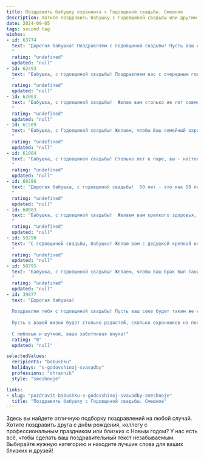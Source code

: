 ```yaml
---
title: Поздравить бабушку охранника с Годовщиной свадьбы. Смешное
description: Хотите поздравить бабушку с Годовщиной свадьбы или другим праздником? Наш ИИ создаст незабываемое поздравление, а вы обязательно выделитесь среди других.  
date: 2024-09-05
tags: second tag
wishes:
- id: 63774
  text: "Дорогая бабушка! Поздравляем с годовщиной свадьбы! Пусть ваш семейный \"патруль\" всегда будет начеку, а \"пост\" любви и взаимопонимания никогда не сдается! 🎉🥂
  "
  rating: "undefined"
  updated: "null"
- id: 62493
  text: "Бабушка, с годовщиной свадьбы! Поздравляем вас с очередным годом совместной охраны семейного очага! Желаем вам крепости духа, железных нервов и чтобы все \"нарушители спокойствия\" задерживались на подходе к вашему дому!
  "
  rating: "undefined"
  updated: "null"
- id: 62003
  text: "Бабушка, с годовщиной свадьбы!  Желаю вам столько же лет совместной жизни, сколько у вас было на службе \"охранником\" - без единого происшествия, без тревожных звонков, и с большим количеством  приятных \"подарков\" от судьбы!
  "
  rating: "undefined"
  updated: "null"
- id: 61509
  text: "Бабушка, с Годовщиной свадьбы! Желаем, чтобы Ваш семейный охранник (т.е. дедушка) и дальше защищал вас от всех невзгод, а ваша любовь была крепкой, как стальная дверь, которую он охраняет! 😉
  "
  rating: "undefined"
  updated: "null"
- id: 61004
  text: "Бабушка, с годовщиной свадьбы! Столько лет в паре, вы - настоящие охранники семейного очага!  Пусть ваши отношения всегда будут такими же крепкими, как стальная дверь, и уютными, как комната отдыха. Желаем вам еще много лет счастья, здоровья и, конечно, вкусных пирожков!
  "
  rating: "undefined"
  updated: "null"
- id: 60286
  text: "Дорогая бабушка, с годовщиной свадьбы!  50 лет - это как 50 лет на посту охраны, только вместо охраны ценностей, вы охраняли свою любовь!  За это время вы, как настоящие профессионалы, обезвредили немало невзгод,  и  ни один враг не смог проникнуть в ваш дом!  Поздравляем с такой  крепкой обороной!  Желаем, чтобы ваша любовь была так же прочна, как  пуленепробиваемый  щит! 😉
  "
  rating: "undefined"
  updated: "null"
- id: 60083
  text: "Бабушка, с годовщиной свадьбы!  Желаем вам крепкого здоровья, как у охранника на вахте, и любви, которая не угаснет даже после тысячи тревожных сигналов! 😉
  "
  rating: "undefined"
  updated: "null"
- id: 59290
  text: "С годовщиной свадьбы, бабушка! Желаю вам с дедушкой крепкой охраны от всех невзгод, а дома - мира и согласия, чтобы даже самый хитрый воришка не сумел украсть ваши счастливые годы! 😄
  "
  rating: "undefined"
  updated: "null"
- id: 58795
  text: "Бабушка, с годовщиной свадьбы! Желаем, чтобы ваш брак был таким же крепким и надежным, как ваш дедушка на посту охранника! Пусть он и дальше защищает вас от всех бед и невзгод, а вы – от скуки и однообразия! 😄
  "
  rating: "undefined"
  updated: "null"
- id: 39077
  text: "Дорогая бабушка!
  
  Поздравляю тебя с годовщиной свадьбы! Пусть ваш союз будет таким же крепким, как охранник на посту — надежным, стойким и готовым защитить друг друга от всех невзгод! Вы как два стража любви, непробиваемые и незаменимые.
  
  Пусть в вашей жизни будет столько радостей, сколько охранников на посту, а заботы обходят стороной, как нарушители правопорядка. Желаю вам здоровья, счастья и долгих совместных лет, наполненных смехом и радостью!
  
  С любовью и шуткой, ваша заботливая внука!"
  rating: "0"
  updated: "null"

selectedValues:
  recipients: "babushku"
  holidays: "s-godovshinoj-svavadby"
  professions: "ohrannik"
  style: "smeshnoje"

links:
- slug: "pozdravit-babushku-s-godovshinoj-svavadby-smeshnoje"
  title: "Поздравить бабушку с Годовщиной свадьбы. Смешное"
---
```


Здесь вы найдете отличную подборку поздравлений на любой случай. 
Хотите поздравить друга с днём рождения, коллегу с профессиональным праздником или близких с Новым годом? У нас есть всё, чтобы сделать ваш поздравительный текст незабываемым. Выбирайте нужную категорию и находите лучшие слова для ваших близких и друзей!
